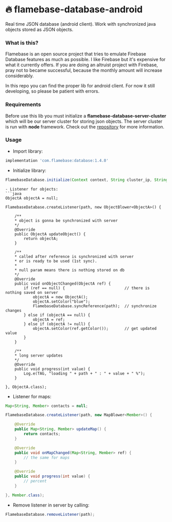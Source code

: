 # :fire: flamebase-database-android

Real time JSON database (android client). Work with synchronized java objects stored as JSON objects.

### What is this?
Flamebase is an open source project that tries to emulate Firebase Database features as much as possible. I like Firebase but it's expensive for what it currently offers.
If you are doing an altruist project with Firebase, pray not to became successful, because the monthly amount will increase considerably.

In this repo you can find the proper lib for android client.
For now it still developing, so please be patient with errors.

### Requirements
Before use this lib you must initialize a **flamebase-database-server-cluster** which will be our server cluster for storing json objects.
The server cluster is run with **node** framework. Check out the [repository](https://github.com/flamebase/flamebase-database-server-cluster) for more information.

### Usage
- Import library:

```groovy
implementation 'com.flamebase:database:1.4.0'
```
- Initialize library:
```java
FlamebaseDatabase.initialize(Context context, String cluster_ip, String redis_ip);
```

```
- Listener for objects:
```java
ObjectA objectA = null;

FlamebaseDatabase.createListener(path, new ObjectBlower<ObjectA>() {

    /**
    * object is gonna be synchronized with server
    */
    @Override
    public ObjectA updateObject() {
        return objectA;
    }

    /**
    * called after reference is synchronized with server
    * or is ready to be used (1st sync).
    * 
    * null param means there is nothing stored on db
    */
    @Override
    public void onObjectChanged(ObjectA ref) {
        if (ref == null) {                          // there is nothing saved on server
            objectA = new ObjectA();
            objectA.setColor("blue");
            FlamebaseDatabase.syncReference(path);  // synchronize changes
        } else if (objectA == null) {
            objectA = ref;
        } else if (objectA != null) {
            objectA.setColor(ref.getColor());       // get updated value
        }
    }

    /**
    * long server updates
    */
    @Override
    public void progress(int value) {
        Log.e(TAG, "loading " + path + " : " + value + " %");
    }

}, ObjectA.class);
```
- Listener for maps:
```java
Map<String, Member> contacts = null;

FlamebaseDatabase.createListener(path, new MapBlower<Member>() {

    @Override
    public Map<String, Member> updateMap() {
        return contacts;
    }

    @Override
    public void onMapChanged(Map<String, Member> ref) {
        // the same for maps
    }

    @Override
    public void progress(int value) {
        // percent
    }

}, Member.class);
```
- Remove listener in server by calling:
```java
FlamebaseDatabase.removeListener(path);
```